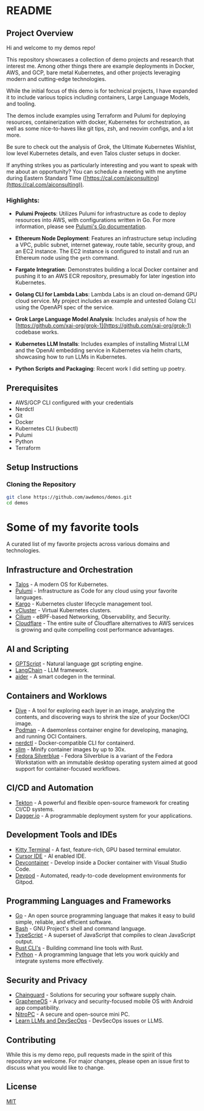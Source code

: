 # README

## Project Overview

Hi and welcome to my demos repo!

This repository showcases a collection of demo projects and research that interest me. Among other things there are example deployments in Docker, AWS, and GCP, bare metal Kubernetes, and other projects leveraging modern and cutting-edge technologies.

While the initial focus of this demo is for technical projects, I have expanded it to include various topics including containers, Large Language Models, and tooling.

The demos include examples using Terraform and Pulumi for deploying resources, containerization with docker, Kubernetes for orchestration, as well as some nice-to-haves like git tips, zsh, and neovim configs, and a lot more.

Be sure to check out the analysis of Grok, the Ultimate Kubernetes Wishlist, low level Kubernetes details, and even Talos cluster setups in docker.

If anything strikes you as particularly interesting and you want to speak with me about an opportunity? You can schedule a meeting with me anytime during Eastern Standard Time ([https://cal.com/aiconsulting](https://cal.com/aiconsulting)).

### Highlights:

- **Pulumi Projects**: Utilizes Pulumi for infrastructure as code to deploy resources into AWS, with configurations written in Go. For more information, please see [Pulumi's Go documentation](https://www.pulumi.com/docs/languages-sdks/go/).

- **Ethereum Node Deployment**: Features an infrastructure setup including a VPC, public subnet, internet gateway, route table, security group, and an EC2 instance. The EC2 instance is configured to install and run an Ethereum node using the `geth` command.

- **Fargate Integration**: Demonstrates building a local Docker container and pushing it to an AWS ECR repository, presumably for later ingestion into Kubernetes.

- **Golang CLI for Lambda Labs**: Lambda Labs is an cloud on-demand GPU cloud service. My project includes an example and untested Golang CLI using the OpenAPI spec of the service.

- **Grok Large Language Model Analysis**: Includes analysis of how the [https://github.com/xai-org/grok-1](https://github.com/xai-org/grok-1) codebase works.

- **Kubernetes LLM Installs**: Includes examples of installing Mistral LLM and the OpenAI embedding service in Kubernetes via helm charts, showcasing how to run LLMs in Kubernetes.

- **Python Scripts and Packaging**: Recent work I did setting up poetry.

## Prerequisites

- AWS/GCP CLI configured with your credentials
- Nerdctl
- Git
- Docker
- Kubernetes CLI (kubectl)
- Pulumi
- Python
- Terraform

## Setup Instructions

### Cloning the Repository

```sh
git clone https://github.com/awdemos/demos.git
cd demos
```

# Some of my favorite tools

A curated list of my favorite projects across various domains and technologies.

## Infrastructure and Orchestration
- [Talos](https://www.talos.dev/) - A modern OS for Kubernetes.
- [Pulumi](https://www.pulumi.com/) - Infrastructure as Code for any cloud using your favorite languages.
- [Kargo](https://github.com/ContainerCraft/Kargo) - Kubernetes cluster lifecycle management tool.
- [vCluster](https://www.vcluster.com/) - Virtual Kubernetes clusters.
- [Cilium](https://cilium.io/) - eBPF-based Networking, Observability, and Security.
- [Cloudflare](https://developers.cloudflare.com/products/) - The entire suite of Cloudflare alternatives to AWS services is growing and quite compelling cost performance advantages.

## AI and Scripting
- [GPTScript](https://github.com/gptscript-ai/gptscript) - Natural language gpt scripting engine.
- [LangChain](https://langchain.com/) - LLM framework.
- [aider](https://github.com/paul-gauthier/aider) - A smart codegen in the terminal.

## Containers and Worklows
- [Dive](https://github.com/wagoodman/dive) - A tool for exploring each layer in an image, analyzing the contents, and discovering ways to shrink the size of your Docker/OCI image.
- [Podman](https://podman.io/) - A daemonless container engine for developing, managing, and running OCI Containers.
- [nerdctl](https://github.com/containerd/nerdctl) - Docker-compatible CLI for containerd.
- [slim](https://github.com/slimtoolkit/slim) - Minify container images by up to 30x.
- [Fedora Silverblue](https://silverblue.fedoraproject.org/) - Fedora Silverblue is a variant of the Fedora Workstation with an immutable desktop operating system aimed at good support for container-focused workflows.

## CI/CD and Automation
- [Tekton](https://tekton.dev/) - A powerful and flexible open-source framework for creating CI/CD systems.
- [Dagger.io](https://dagger.io/) - A programmable deployment system for your applications.

## Development Tools and IDEs
- [Kitty Terminal](https://sw.kovidgoyal.net/kitty/) - A fast, feature-rich, GPU based terminal emulator.
- [Cursor IDE](https://cursor.sh/) - AI enabled IDE.
- [Devcontainer](https://code.visualstudio.com/docs/remote/containers) - Develop inside a Docker container with Visual Studio Code.
- [Devpod](https://www.gitpod.io/docs/dev-environments) - Automated, ready-to-code development environments for Gitpod.

## Programming Languages and Frameworks
- [Go](https://golang.org/) - An open source programming language that makes it easy to build simple, reliable, and efficient software.
- [Bash](https://www.gnu.org/software/bash/) - GNU Project's shell and command language.
- [TypeScript](https://www.typescriptlang.org/) - A superset of JavaScript that compiles to clean JavaScript output.
- [Rust CLI's](https://www.rust-lang.org/what/cli) - Building command line tools with Rust.
- [Python](https://www.python.org/) - A programming language that lets you work quickly and integrate systems more effectively.

## Security and Privacy
- [Chainguard](https://chainguard.dev/) - Solutions for securing your software supply chain.
- [GrapheneOS](https://grapheneos.org/) - A privacy and security-focused mobile OS with Android app compatibility.
- [NitroPC](https://www.nitrokey.com/news/2021/introducing-nitro-pc) - A secure and open-source mini PC.
- [Learn LLMs and DevSecOps](https://github.com/jedi4ever/learning-llms-and-genai-for-dev-sec-ops) - DevSecOps issues or LLMS.


## Contributing

While this is my demo repo, pull requests made in the spirit of this repository are welcome. For major changes, please open an issue first to discuss what you would like to change.

## License

[MIT](https://choosealicense.com/licenses/mit/)

